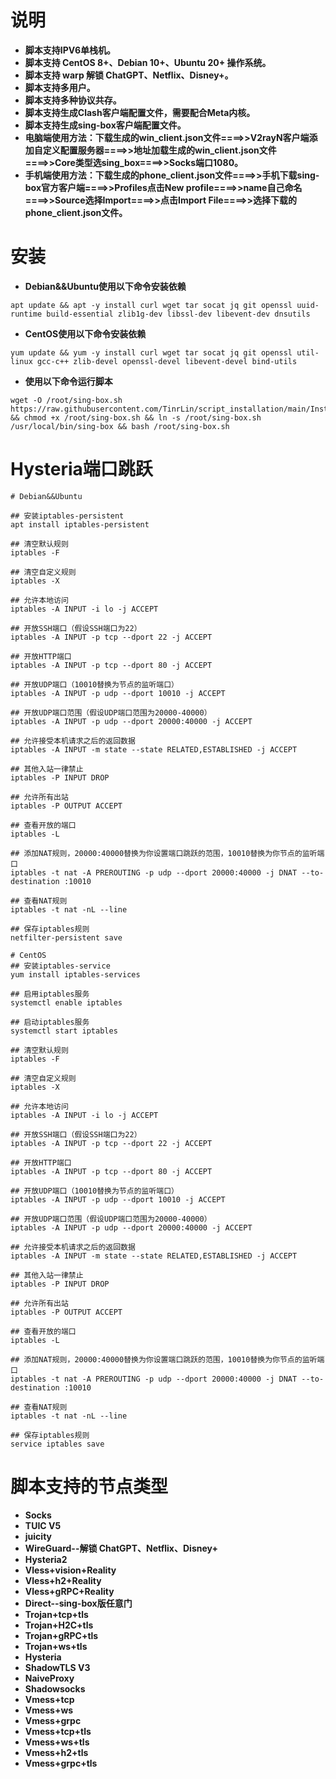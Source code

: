 # **说明**
- **脚本支持IPV6单栈机。**
- **脚本支持 CentOS 8+、Debian 10+、Ubuntu 20+ 操作系统。**
- **脚本支持 warp 解锁 ChatGPT、Netflix、Disney+。**
- **脚本支持多用户。**
- **脚本支持多种协议共存。**
- **脚本支持生成Clash客户端配置文件，需要配合Meta内核。**
- **脚本支持生成sing-box客户端配置文件。**
- **电脑端使用方法：下载生成的win_client.json文件====>>V2rayN客户端添加自定义配置服务器====>>地址加载生成的win_client.json文件====>>Core类型选sing_box====>>Socks端口1080。**
- **手机端使用方法：下载生成的phone_client.json文件====>>手机下载sing-box官方客户端====>>Profiles点击New profile====>>name自己命名====>>Source选择Import====>>点击Import File====>>选择下载的phone_client.json文件。**

# **安装**
- **Debian&&Ubuntu使用以下命令安装依赖**
```
apt update && apt -y install curl wget tar socat jq git openssl uuid-runtime build-essential zlib1g-dev libssl-dev libevent-dev dnsutils
```
- **CentOS使用以下命令安装依赖**
```
yum update && yum -y install curl wget tar socat jq git openssl util-linux gcc-c++ zlib-devel openssl-devel libevent-devel bind-utils
```
- **使用以下命令运行脚本**
```
wget -O /root/sing-box.sh https://raw.githubusercontent.com/TinrLin/script_installation/main/Install.sh && chmod +x /root/sing-box.sh && ln -s /root/sing-box.sh /usr/local/bin/sing-box && bash /root/sing-box.sh
```
# **Hysteria端口跳跃**
```
# Debian&&Ubuntu

## 安装iptables-persistent
apt install iptables-persistent

## 清空默认规则
iptables -F

## 清空自定义规则
iptables -X

## 允许本地访问
iptables -A INPUT -i lo -j ACCEPT

## 开放SSH端口（假设SSH端口为22）
iptables -A INPUT -p tcp --dport 22 -j ACCEPT

## 开放HTTP端口
iptables -A INPUT -p tcp --dport 80 -j ACCEPT

## 开放UDP端口（10010替换为节点的监听端口）
iptables -A INPUT -p udp --dport 10010 -j ACCEPT

## 开放UDP端口范围（假设UDP端口范围为20000-40000）
iptables -A INPUT -p udp --dport 20000:40000 -j ACCEPT

## 允许接受本机请求之后的返回数据
iptables -A INPUT -m state --state RELATED,ESTABLISHED -j ACCEPT

## 其他入站一律禁止
iptables -P INPUT DROP

## 允许所有出站
iptables -P OUTPUT ACCEPT

## 查看开放的端口
iptables -L

## 添加NAT规则，20000:40000替换为你设置端口跳跃的范围，10010替换为你节点的监听端口
iptables -t nat -A PREROUTING -p udp --dport 20000:40000 -j DNAT --to-destination :10010

## 查看NAT规则
iptables -t nat -nL --line

## 保存iptables规则
netfilter-persistent save
```
```
# CentOS
## 安装iptables-service
yum install iptables-services

## 启用iptables服务
systemctl enable iptables

## 启动iptables服务
systemctl start iptables

## 清空默认规则
iptables -F

## 清空自定义规则
iptables -X

## 允许本地访问
iptables -A INPUT -i lo -j ACCEPT

## 开放SSH端口（假设SSH端口为22）
iptables -A INPUT -p tcp --dport 22 -j ACCEPT

## 开放HTTP端口
iptables -A INPUT -p tcp --dport 80 -j ACCEPT

## 开放UDP端口（10010替换为节点的监听端口）
iptables -A INPUT -p udp --dport 10010 -j ACCEPT

## 开放UDP端口范围（假设UDP端口范围为20000-40000）
iptables -A INPUT -p udp --dport 20000:40000 -j ACCEPT

## 允许接受本机请求之后的返回数据
iptables -A INPUT -m state --state RELATED,ESTABLISHED -j ACCEPT

## 其他入站一律禁止
iptables -P INPUT DROP

## 允许所有出站
iptables -P OUTPUT ACCEPT

## 查看开放的端口
iptables -L

## 添加NAT规则，20000:40000替换为你设置端口跳跃的范围，10010替换为你节点的监听端口
iptables -t nat -A PREROUTING -p udp --dport 20000:40000 -j DNAT --to-destination :10010

## 查看NAT规则
iptables -t nat -nL --line

## 保存iptables规则
service iptables save
```

# **脚本支持的节点类型**
- **Socks**
- **TUIC V5**
- **juicity**
- **WireGuard--解锁 ChatGPT、Netflix、Disney+**
- **Hysteria2**
- **Vless+vision+Reality**
- **Vless+h2+Reality**
- **Vless+gRPC+Reality**
- **Direct--sing-box版任意门**
- **Trojan+tcp+tls**
- **Trojan+H2C+tls**
- **Trojan+gRPC+tls**
- **Trojan+ws+tls**
- **Hysteria**
- **ShadowTLS V3**
- **NaiveProxy**
- **Shadowsocks**
- **Vmess+tcp**
- **Vmess+ws**
- **Vmess+grpc**   
- **Vmess+tcp+tls**
- **Vmess+ws+tls** 
- **Vmess+h2+tls**
- **Vmess+grpc+tls** 


